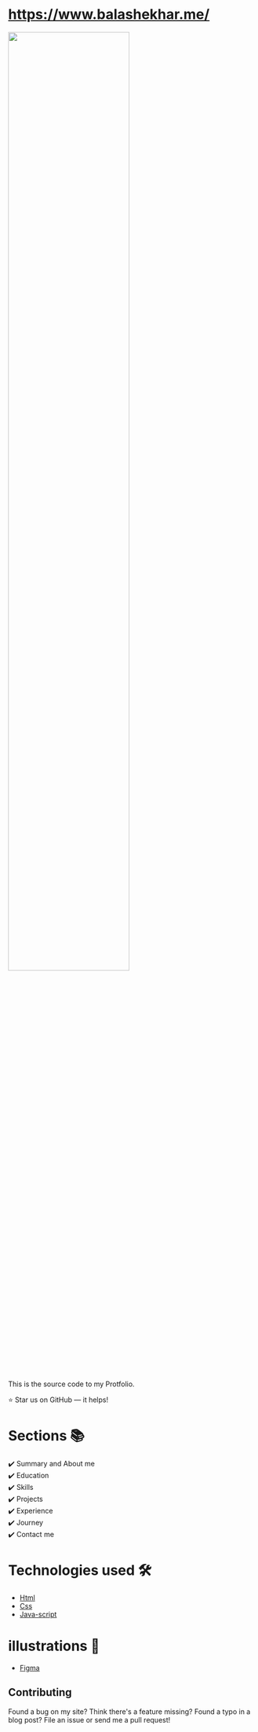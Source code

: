 
# https://www.balashekhar.me/

<!-- ![Homepage](https://www.linkpicture.com/q/Screenshot-203_1.png) -->
<img src="https://www.linkpicture.com/q/Screenshot-203_1.png" width="70%">

This is the source code to my Protfolio.

:star: Star us on GitHub — it helps!

# Sections 📚

✔️ Summary and About me\
✔️ Education\
✔️ Skills \
✔️ Projects\
✔️ Experience\
✔️ Journey\
✔️ Contact me

# Technologies used 🛠️

- [Html](https://developer.mozilla.org/en-US/docs/Web/HTML)
- [Css](https://developer.mozilla.org/en-US/docs/Web/CSS)
- [Java-script](https://developer.mozilla.org/en-US/docs/Web/JavaScript)


# illustrations 🍥

- [Figma](https://www.figma.com/)

## Contributing

Found a bug on my site? Think there's a feature missing? Found a typo in a blog post? File an issue or send me a pull request!
